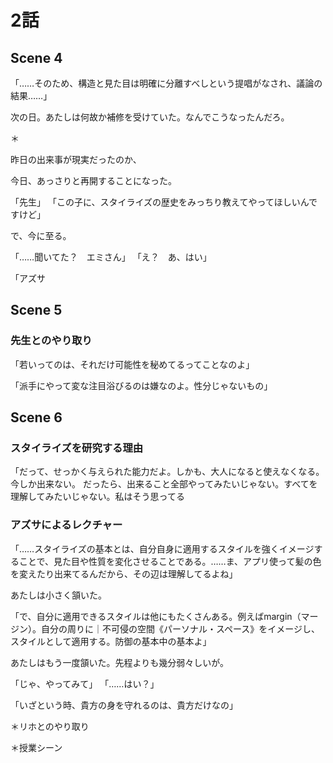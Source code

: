 # 2話 

## Scene 4
「……そのため、構造と見た目は明確に分離すべしという提唱がなされ、議論の結果……」

次の日。あたしは何故か補修を受けていた。なんでこうなったんだろ。

＊

昨日の出来事が現実だったのか、


今日、あっさりと再開することになった。

「先生」
「この子に、スタイライズの歴史をみっちり教えてやってほしいんですけど」

で、今に至る。

「……聞いてた？　エミさん」
「え？　あ、はい」

「アズサ



## Scene 5

### 先生とのやり取り

「若いってのは、それだけ可能性を秘めてるってことなのよ」

「派手にやって変な注目浴びるのは嫌なのよ。性分じゃないもの」

## Scene 6

### スタイライズを研究する理由
「だって、せっかく与えられた能力だよ。しかも、大人になると使えなくなる。
今しか出来ない。
だったら、出来ること全部やってみたいじゃない。すべてを理解してみたいじゃない。私はそう思ってる

### アズサによるレクチャー

「……スタイライズの基本とは、自分自身に適用するスタイルを強くイメージすることで、見た目や性質を変化させることである。……ま、アプリ使って髪の色を変えたり出来てるんだから、その辺は理解してるよね」
 
あたしは小さく頷いた。

「で、自分に適用できるスタイルは他にもたくさんある。例えばmargin（マージン）。自分の周りに｜不可侵の空間《パーソナル・スペース》をイメージし、スタイルとして適用する。防御の基本中の基本よ」

 あたしはもう一度頷いた。先程よりも幾分弱々しいが。

「じゃ、やってみて」
「……はい？」


「いざという時、貴方の身を守れるのは、貴方だけなの」

＊リホとのやり取り

＊授業シーン
<!--stackedit_data:
eyJoaXN0b3J5IjpbMTkyNzQ3MzE0NywtNjgxNjY2MTUzLC00Nj
QzMjI3MzMsLTEwMzkzMzY0NjUsODk2MDE5MDA2XX0=
-->